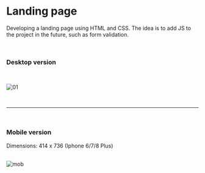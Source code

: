 ﻿# Landing page
 
 Developing a landing page using HTML and CSS. The idea is to add JS to the project in the future, such as form validation.
 
<br>
<h3> Desktop version </h3>
<br>

![01](https://user-images.githubusercontent.com/111023661/231306301-49d56f2a-4b80-45cc-b59d-7b20bfe035b5.JPG)

<br><hr><br>

<h3> Mobile version </h3>

Dimensions: 414 x 736 (Iphone 6/7/8 Plus) 
<br><br>

![mob](https://user-images.githubusercontent.com/111023661/231597881-71f0db9a-b018-4a99-ab59-8660381d5d21.jpg)
